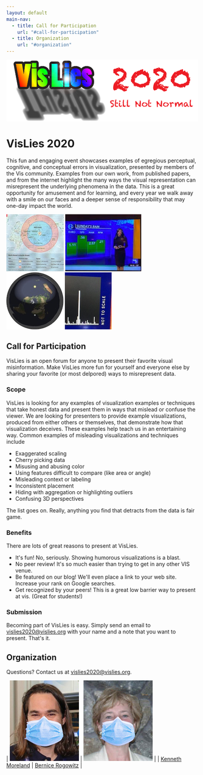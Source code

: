 ```yaml
---
layout: default
main-nav:
  - title: Call for Participation
    url: "#call-for-participation"
  - title: Organization
    url: "#organization"
---
```


![VisLies 2020!](images/VisLiesLogo2020.png)

# VisLies 2020

<!--
**Tuesday October 23** 12:30 – 2:00 PM<br />
Held in conjunction with IEEE VIS 2020<br />
Estrel Hotel & Congress Center, Room 30310<br />
-->

This fun and engaging event showcases examples of egregious perceptual,
cognitive, and conceptual errors in visualization, presented by members of
the Vis community. Examples from our own work, from published papers, and
from the internet highlight the many ways the visual representation can
misrepresent the underlying phenomena in the data. This is a great
opportunity for amusement and for learning, and every year we walk away
with a smile on our faces and a deeper sense of responsibility that may
one-day impact the world.

![Example 1](images/example1.jpg)
![Example 2](images/example2.jpg)
![Example 3](images/example3.jpg)
![Example 4](images/example4.jpg)


## Call for Participation

VisLies is an open forum for anyone to present their favorite visual
misinformation. Make VisLies more fun for yourself and everyone else by
sharing your favorite (or most delpored) ways to misrepresent data.

### Scope

VisLies is looking for any examples of visualization examples or techniques
that take honest data and present them in ways that mislead or confuse the
viewer. We are looking for presenters to provide example visualizations,
produced from either others or themselves, that demonstrate how that
visualization deceives. These examples help teach us in an entertaining
way. Common examples of misleading visualizations and techniques include

  * Exaggerated scaling
  * Cherry picking data
  * Misusing and abusing color
  * Using features difficult to compare (like area or angle)
  * Misleading context or labeling
  * Inconsistent placement
  * Hiding with aggregation or highlighting outliers
  * Confusing 3D perspectives

The list goes on. Really, anything you find that detracts from the data is
fair game.

### Benefits

There are lots of great reasons to present at VisLies.

  * It's fun! No, seriously. Showing humorous visualizations is a blast.
  * No peer review! It's so much easier than trying to get in any other VIS venue.
  * Be featured on our blog! We'll even place a link to your web site. Increase your rank on Google searches.
  * Get recognized by your peers! This is a great low barrier way to present at vis. (Great for students!)

### Submission

Becoming part of VisLies is easy. Simply send an email to
<a href="mailto:vislies2020@vislies.org">vislies2020@vislies.org</a> with
your name and a note that you want to present. That's it.

## Organization

Questions? Contact us at
<a href="mailto:vislies2020@vislies.org">vislies2020@vislies.org</a>.

| ![Kenneth Moreland](images/KenEdited.jpg) | ![Bernice Rogowitz](images/BerniceEdited.jpg) |
| <a href="http://www.kennethmoreland.com/">Kenneth Moreland</a> | <a href="https://sites.google.com/site/bernicerogowitz/">Bernice Rogowitz</a> |
